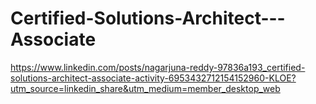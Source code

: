 # Certified-Solutions-Architect---Associate

https://www.linkedin.com/posts/nagarjuna-reddy-97836a193_certified-solutions-architect-associate-activity-6953432712154152960-KLOE?utm_source=linkedin_share&utm_medium=member_desktop_web
